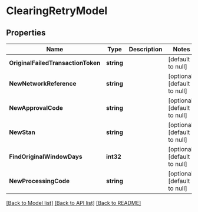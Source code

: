 # ClearingRetryModel

## Properties
Name | Type | Description | Notes
------------ | ------------- | ------------- | -------------
**OriginalFailedTransactionToken** | **string** |  | [default to null]
**NewNetworkReference** | **string** |  | [optional] [default to null]
**NewApprovalCode** | **string** |  | [optional] [default to null]
**NewStan** | **string** |  | [optional] [default to null]
**FindOriginalWindowDays** | **int32** |  | [optional] [default to null]
**NewProcessingCode** | **string** |  | [optional] [default to null]

[[Back to Model list]](../README.md#documentation-for-models) [[Back to API list]](../README.md#documentation-for-api-endpoints) [[Back to README]](../README.md)


